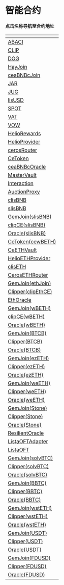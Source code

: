 # 智能合约

#### 点击名称导航至合约地址

<table data-view="cards"><thead><tr><th></th></tr></thead><tbody><tr><td><a href="https://bscscan.com/address/0xc1359eD77E6B0CBF9a8130a4C28FBbB87B9501b7">ABACI</a></td></tr><tr><td><a href="https://bscscan.com/address/0x2dcFb02CE33955b6Cc0aF34033189DE3ac4C0292">CLIP</a></td></tr><tr><td><a href="https://bscscan.com/address/0xd57E7b53a1572d27A04d9c1De2c4D423f1926d0B">DOG</a></td></tr><tr><td><a href="https://bscscan.com/address/0x4C798F81de7736620Cd8e6510158b1fE758e22F7">HayJoin</a></td></tr><tr><td><a href="https://bscscan.com/address/0xfA14F330711A2774eC438856BBCf2c9013c2a6a4">ceaBNBcJoin</a></td></tr><tr><td><a href="https://bscscan.com/address/0x0a1Fd12F73432928C190CAF0810b3B767A59717e">JAR</a></td></tr><tr><td><a href="https://bscscan.com/address/0x787BdEaa29A253e40feB35026c3d05C18CbCA7B3">JUG</a></td></tr><tr><td><a href="https://bscscan.com/address/0x0782b6d8c4551B9760e74c0545a9bCD90bdc41E5">lisUSD</a></td></tr><tr><td><a href="https://bscscan.com/address/0x49bc2c4E5B035341b7d92Da4e6B267F7426F3038">SPOT</a></td></tr><tr><td><a href="https://bscscan.com/address/0x33A34eAB3ee892D40420507B820347b1cA2201c4">VAT</a></td></tr><tr><td><a href="https://bscscan.com/address/0x2078A1969Ea581D618FDBEa2C0Dc13Fc15CB9fa7">VOW</a></td></tr><tr><td><a href="https://bscscan.com/address/0xe66395EbA979968e574984268979C49a57EB59Ee">HelioRewards</a></td></tr><tr><td><a href="https://bscscan.com/address/0xa835F890Fcde7679e7F7711aBfd515d2A267Ed0B">HelioProvider</a></td></tr><tr><td><a href="https://bscscan.com/address/0xA186D2363E5048D129E0a35E2fddDe767d4dada8">cerosRouter</a></td></tr><tr><td><a href="https://bscscan.com/address/0x563282106A5B0538f8673c787B3A16D3Cc1DbF1a">CeToken</a></td></tr><tr><td><a href="https://bscscan.com/address/0xf81748d12171De989A5Bbf2d76bf10BFbBaEC596">ceaBNBcOracle</a></td></tr><tr><td><a href="https://bscscan.com/address/0x986b40c2618ff295a49ac442c5ec40febb26cc54">MasterVault</a></td></tr><tr><td><a href="https://bscscan.com/address/0xB68443Ee3e828baD1526b3e0Bdf2Dfc6b1975ec4">Interaction</a></td></tr><tr><td><a href="https://bscscan.com/address/0x272d6589cecc19165cfcd0466f73a648cb1ea700">AuctionProxy</a></td></tr><tr><td><a href="https://bscscan.com/address/0x4b30fcAA7945fE9fDEFD2895aae539ba102Ed6F6">clisBNB</a></td></tr><tr><td><a href="https://bscscan.com/address/0xB0b84D294e0C75A6abe60171b70edEb2EFd14A1B">slisBNB</a></td></tr><tr><td><a href="https://bscscan.com/address/0x91e49983598685dd5acac90ceb4061a772f6e5ae">GemJoin(slisBNB)</a></td></tr><tr><td><a href="https://bscscan.com/address/0xba92899ea8bebb717cfc60507251acbb79a3b959">clipCE(slisBNB)</a></td></tr><tr><td><a href="https://bscscan.com/address/0x8ecf78fb59e5a4c26cb218d34db29c4696af89f6">Oracle(slisBNB)</a></td></tr><tr><td><a href="https://bscscan.com/address/0x6c813d1d114d0cabf3f82f9e910bc29fe7f96451">CeToken(cewBETH)</a></td></tr><tr><td><a href="https://bscscan.com/address/0xA230805C28121cc97B348f8209c79BEBEa3839C0">CeETHVault</a></td></tr><tr><td><a href="https://bscscan.com/address/0x0326c157bfF399e25dd684613aEF26DBb40D3BA4">HelioETHProvider</a></td></tr><tr><td><a href="https://bscscan.com/address/0x620e897d529EfECa41E57d0344eBB24f75864D1E">clisETH</a></td></tr><tr><td><a href="https://bscscan.com/address/0xA0cD5EAfa37EBA1d04Fb003512f962f2f73C3e86">CerosETHRouter</a></td></tr><tr><td><a href="https://bscscan.com/address/0x5aEfa6309e8Da3eaBd32745aD5B2c9C1EBE54bef">GemJoin(ethJoin)</a></td></tr><tr><td><a href="https://bscscan.com/address/0xdF9cf824D1822Ab61aFAf5c97353682F6df0a8d5">Clipper(clipEthCE)</a></td></tr><tr><td><a href="https://bscscan.com/address/0x9945e33be177b5fccb90710fee59c548cac8acba">EthOracle</a></td></tr><tr><td><a href="https://bscscan.com/address/0xf45c3b619ee86f653805e007fe211b7e930e0b3b">GemJoin(wBETH)</a></td></tr><tr><td><a href="https://bscscan.com/address/0x96b64bfcdbe658f2792322ac7a9d2dc215eba48f">clipCE(wBETH)</a></td></tr><tr><td><a href="https://bscscan.com/address/0x25787055964a8d2a0de4387d6ec9ebc0dc139dd5">Oracle(wBETH)</a></td></tr><tr><td><a href="https://bscscan.com/address/0xad9eAAe95617c39019aCC42301a1dCa4ea5b6f65">GemJoin(BTCB)</a></td></tr><tr><td><a href="https://bscscan.com/address/0xb12fF6FD1885a9Cb2b26302c98092644604B1e92">Clipper(BTCB)</a></td></tr><tr><td><a href="https://bscscan.com/address/0x2eeDc4723b1ED2f24afCD9c0e3665061bD2D5642">Oracle(BTCB)</a></td></tr><tr><td><a href="https://bscscan.com/address/0xd7E33948e2a43e7C1ec2F19937bf5bf8BbF9BaE8">GemJoin(ezETH)</a></td></tr><tr><td><a href="https://bscscan.com/address/0x5784e62b4495c7Cc4B09CcD3f206Cc7128449CE0">Clipper(ezETH)</a></td></tr><tr><td><a href="https://bscscan.com/address/0xE859f3f6EE5532313C33A02283150E201290F45F">Oracle(ezETH)</a></td></tr><tr><td><a href="https://bscscan.com/address/0x2367f2Da6fd39De6944218CC9EC706BCdc9a6918">GemJoin(weETH)</a></td></tr><tr><td><a href="https://bscscan.com/address/0xF21B35EdF7A927799b80F09C395C460C3d31D057">Clipper(weETH)</a></td></tr><tr><td><a href="https://bscscan.com/address/0xE514851E324B54f152F7D9631ACe1A0a87248b46">Oracle(weETH)</a></td></tr><tr><td><a href="https://bscscan.com/address/0x876cd9a380Ee7712129b52f8293F6f06056c3104">GemJoin(Stone)</a></td></tr><tr><td><a href="https://bscscan.com/address/0x5AaBBBe154C0AFA072e313d46b29592936493b26">Clipper(Stone)</a></td></tr><tr><td><a href="https://bscscan.com/address/0xDF5A8e190CF63D74a4Ec743253fA26D4C7539Be8">Oracle(Stone)</a></td></tr><tr><td><a href="https://bscscan.com/address/0xf3afD82A4071f272F403dC176916141f44E6c750">ResilientOracle</a></td></tr><tr><td><a href="https://bscscan.com/address/0x837CB07f6B8a98731856092457524FF37b25E7B3">ListaOFTAdapter</a></td></tr><tr><td><a href="https://etherscan.io/address/0xf9B24C9364457Ea85792179D285855753549eBAa">ListaOFT</a></td></tr><tr><td><a href="https://bscscan.com/address/0xA94AA72e033b39AD7CD448f38Bc1eda5B52f7079">GemJoin(solvBTC)</a></td></tr><tr><td><a href="https://bscscan.com/address/0xf920018fc69515102b915a543DFEfbC837c3F9e6">Clipper(solvBTC)</a></td></tr><tr><td><a href="https://bscscan.com/address/0xb7A753f3776282976c1f2b0bcB2fF0d13d48Af85">Oracle(solvBTC)</a></td></tr><tr><td><a href="https://bscscan.com/address/0x157c9a692ee99C39272856055957083a928cE299">GemJoin(BBTC)</a></td></tr><tr><td><a href="https://bscscan.com/address/0x4192fF5f1feFCcBC446702117A48Ac25Fd1723B3">Clipper(BBTC)</a></td></tr><tr><td><a href="https://bscscan.com/address/0x2Ea16e082cA50eB6017BBFCB967CC7c6E2b8fB5A">Oracle(BBTC)</a></td></tr><tr><td><a href="https://bscscan.com/address/0xf8Ca8D2B59A97125751af1069d4a5C4F7eB7A677">GemJoin(wstETH)</a></td></tr><tr><td><a href="https://bscscan.com/address/0x4Fd4b7eC5fAF57d94C37379E11a02b2D47368ac3">Clipper(wstETH)</a></td></tr><tr><td><a href="https://bscscan.com/address/0xc9cA2376ae12e22dCb198EACb17E44168024DDd7">Oracle(wstETH)</a></td></tr><tr><td><a href="https://bscscan.com/address/0xAd406CcF75f9E6216fA4349635B0cD77D0059b1f">GemJoin(USDT)</a></td></tr><tr><td><a href="https://bscscan.com/address/0xf6dAdF1210F7C22aD5bCba84b23cFd424a30313C">Clipper(USDT)</a></td></tr><tr><td><a href="https://bscscan.com/address/0xDF2d4C43F45AC225AbFdE4a92F9fF950F517AE63">Oracle(USDT)</a></td></tr><tr><td><a href="https://bscscan.com/address/0x2202a491752Fee0E616F06A89E2eF416E2Fcd7e9">GemJoin(FDUSD)</a></td></tr><tr><td><a href="https://bscscan.com/address/0xFe288198707d65e84390b59a844705d5C989525E">Clipper(FDUSD)</a></td></tr><tr><td><a href="https://bscscan.com/address/0xCF95095394A4838a8ed3478FeCF332dDA978EcD3">Oracle(FDUSD)</a></td></tr></tbody></table>